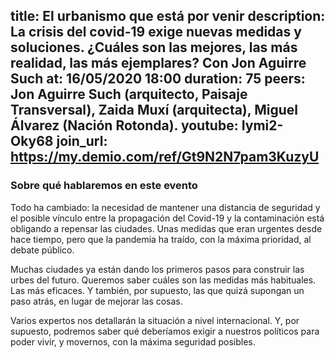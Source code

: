 title: El urbanismo que está por venir 
description: La crisis del covid-19 exige nuevas medidas y soluciones. ¿Cuáles son las mejores, las más realidad, las más ejemplares?  Con Jon Aguirre Such
at: 16/05/2020 18:00
duration: 75
peers: Jon Aguirre Such (arquitecto, Paisaje Transversal), Zaida Muxí (arquitecta), Miguel Álvarez (Nación Rotonda). 
youtube: Iymi2-Oky68
join_url: https://my.demio.com/ref/Gt9N2N7pam3KuzyU
----
### Sobre qué hablaremos en este evento

Todo ha cambiado: la necesidad de mantener una distancia de seguridad y el posible vínculo entre la propagación del Covid-19 y la contaminación está obligando a repensar las ciudades. Unas medidas que eran urgentes desde hace tiempo, pero que la pandemia ha traído, con la máxima prioridad, al debate público. 

Muchas ciudades ya están dando los primeros pasos para construir las urbes del futuro. Queremos saber cuáles son las medidas más habituales. Las más eficaces. Y también, por supuesto, las que quizá supongan un paso atrás, en lugar de mejorar las cosas. 

Varios expertos nos detallarán la situación a nivel internacional. Y, por supuesto, podremos saber qué deberíamos exigir a nuestros políticos para poder vivir, y movernos, con la máxima seguridad posibles. 
